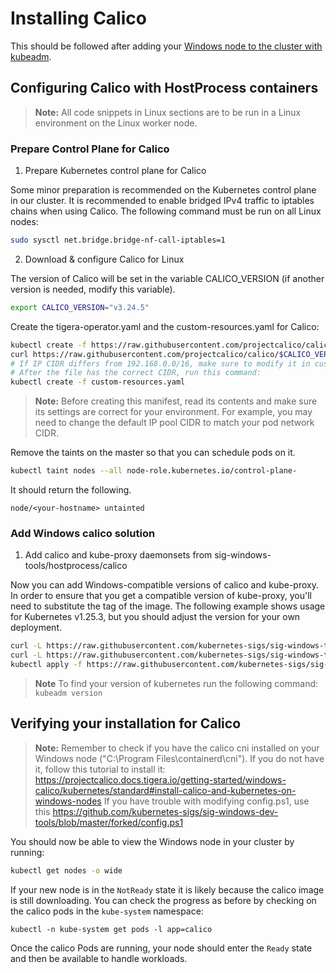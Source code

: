 # Installing Calico

This should be followed after adding your [Windows node to the cluster with kubeadm](guide-for-adding-windows-node.md#adding-windows-nodes).

## Configuring Calico with HostProcess containers

>  **Note:** All code snippets in Linux sections are to be run in a Linux environment on the Linux worker node.

### Prepare Control Plane for Calico

1. Prepare Kubernetes control plane for Calico

Some minor preparation is recommended on the Kubernetes control plane in our cluster. It is recommended to enable bridged IPv4 traffic to iptables chains when using Calico. The following command must be run on all Linux nodes:

```bash
sudo sysctl net.bridge.bridge-nf-call-iptables=1
```

2. Download & configure Calico for Linux

The version of Calico will be set in the variable CALICO_VERSION (if another version is needed, modify this variable).

```bash
export CALICO_VERSION="v3.24.5"
```

Create the tigera-operator.yaml and the custom-resources.yaml for Calico: 
```bash
kubectl create -f https://raw.githubusercontent.com/projectcalico/calico/$CALICO_VERSION/manifests/tigera-operator.yaml
curl https://raw.githubusercontent.com/projectcalico/calico/$CALICO_VERSION/manifests/custom-resources.yaml -O
# If IP CIDR differs from 192.168.0.0/16, make sure to modify it in custom-resources.yaml.
# After the file has the correct CIDR, run this command:
kubectl create -f custom-resources.yaml
```
>  **Note:** Before creating this manifest, read its contents and make sure its settings are correct for your environment. For example, you may need to change the default IP pool CIDR to match your pod network CIDR.

Remove the taints on the master so that you can schedule pods on it.

```bash
kubectl taint nodes --all node-role.kubernetes.io/control-plane-
```

It should return the following.

```
node/<your-hostname> untainted
```

### Add Windows calico solution

1. Add calico and kube-proxy daemonsets from sig-windows-tools/hostprocess/calico

Now you can add Windows-compatible versions of calico and kube-proxy. In order to ensure that you get a compatible version of kube-proxy, you'll need to substitute the tag of the image. The following example shows usage for Kubernetes v1.25.3, but you should adjust the version for your own deployment.

```bash
curl -L https://raw.githubusercontent.com/kubernetes-sigs/sig-windows-tools/master/hostprocess/calico/kube-proxy/kube-proxy.yml | sed 's/KUBE_PROXY_VERSION/v1.25.3/g' | kubectl apply -f -
curl -L https://raw.githubusercontent.com/kubernetes-sigs/sig-windows-tools/master/hostprocess/calico/calico.yml | sed "s/CALICO_VERSION/$CALICO_VERSION/g" | kubectl apply -f -
kubectl apply -f https://raw.githubusercontent.com/kubernetes-sigs/sig-windows-tools/master/hostprocess/calico/kube-calico-rbac.yml
```

>  **Note** To find your version of kubernetes run the following command:
> `kubeadm version`

## Verifying your installation for Calico
>  **Note:** Remember to check if you have the calico cni installed on your Windows node ("C:\Program Files\containerd\cni\"). If you do not have it, follow this tutorial to install it: https://projectcalico.docs.tigera.io/getting-started/windows-calico/kubernetes/standard#install-calico-and-kubernetes-on-windows-nodes
If you have trouble with modifying config.ps1, use this https://github.com/kubernetes-sigs/sig-windows-dev-tools/blob/master/forked/config.ps1

You should now be able to view the Windows node in your cluster by running:

```bash
kubectl get nodes -o wide
```

If your new node is in the `NotReady` state it is likely because the calico image is still downloading. You can check the progress as before by checking on the calico pods in the `kube-system` namespace:

```shell
kubectl -n kube-system get pods -l app=calico
```

Once the calico Pods are running, your node should enter the `Ready` state and then be available to handle workloads.

